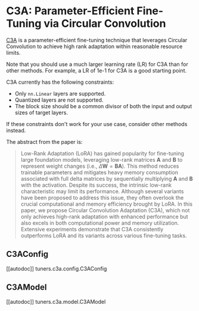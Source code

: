 <!--Copyright 2025 The HuggingFace Team. All rights reserved.

Licensed under the Apache License, Version 2.0 (the "License"); you may not use this file except in compliance with
the License. You may obtain a copy of the License at

http://www.apache.org/licenses/LICENSE-2.0

Unless required by applicable law or agreed to in writing, software distributed under the License is distributed on
an "AS IS" BASIS, WITHOUT WARRANTIES OR CONDITIONS OF ANY KIND, either express or implied. See the License for the
specific language governing permissions and limitations under the License.

⚠️ Note that this file is in Markdown but contain specific syntax for our doc-builder (similar to MDX) that may not be
rendered properly in your Markdown viewer.

-->

# C3A: Parameter-Efficient Fine-Tuning via Circular Convolution

[C3A](https://huggingface.co/papers/2407.19342) is a parameter-efficient fine-tuning technique that leverages Circular Convolution to achieve high rank adaptation within reasonable resource limits.

Note that you should use a much larger learning rate (LR) for C3A than for other methods.
For example, a LR of 1e-1 for C3A is a good starting point.

C3A currently has the following constraints:

- Only `nn.Linear` layers are supported.
- Quantized layers are not supported.
- The block size should be a common divisor of both the input and output sizes of target layers. 

If these constraints don't work for your use case, consider other methods instead.

The abstract from the paper is:

> Low-Rank Adaptation (LoRA) has gained popularity for fine-tuning large foundation models, leveraging low-rank matrices $\mathbf{A}$ and $\mathbf{B}$ to represent weight changes (i.e., $\Delta \mathbf{W} = \mathbf{B} \mathbf{A}$). This method reduces trainable parameters and mitigates heavy memory consumption associated with full delta matrices by sequentially multiplying $\mathbf{A}$ and $\mathbf{B}$ with the activation. Despite its success, the intrinsic low-rank characteristic may limit its performance. Although several variants have been proposed to address this issue, they often overlook the crucial computational and memory efficiency brought by LoRA. In this paper, we propose Circular Convolution Adaptation (C3A), which not only achieves high-rank adaptation with enhanced performance but also excels in both computational power and memory utilization. Extensive experiments demonstrate that C3A consistently outperforms LoRA and its variants across various fine-tuning tasks. 

## C3AConfig

[[autodoc]] tuners.c3a.config.C3AConfig

## C3AModel

[[autodoc]] tuners.c3a.model.C3AModel
